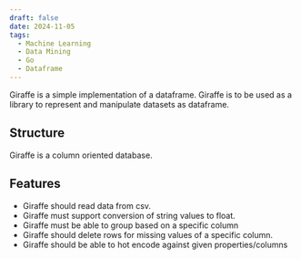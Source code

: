```yaml
---
draft: false 
date: 2024-11-05
tags:
  - Machine Learning 
  - Data Mining
  - Go
  - Dataframe
---
```


Giraffe is a simple implementation of a dataframe. Giraffe is to be used as a library to represent and manipulate datasets as dataframe. 

<!-- more -->

## Structure

Giraffe is a column oriented database. 

## Features

- Giraffe should read data from csv. 
- Giraffe must support conversion of string values to float. 
- Giraffe must be able to group based on a specific column
- Giraffe should delete rows for missing values of a specific column. 
- Giraffe should be able to hot encode against given properties/columns

